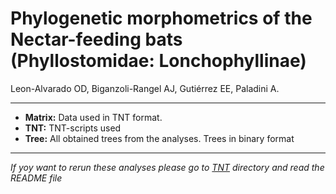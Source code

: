 # Phylogenetic morphometrics of the Nectar-feeding bats (Phyllostomidae: Lonchophyllinae) </br>

Leon-Alvarado OD, Biganzoli-Rangel AJ, Gutiérrez EE, Paladini A. </br>

***
- **Matrix:** Data used in TNT format.
- **TNT:** TNT-scripts used
- **Tree:** All obtained trees from the analyses. Trees in binary format </br>
***

_If yoy want to rerun these analyses please go to <a href="https://github.com/oleon12/PhyloMorphyllinae/tree/main/TNT">TNT</a> directory and read the README file_
